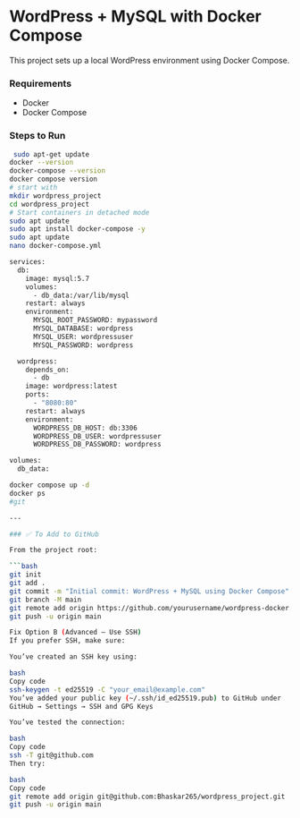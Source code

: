 # WordPress + MySQL with Docker Compose

This project sets up a local WordPress environment using Docker Compose.

### Requirements
- Docker
- Docker Compose

### Steps to Run

```bash
 sudo apt-get update
docker --version
docker-compose --version
docker compose version
# start with 
mkdir wordpress_project
cd wordpress_project
# Start containers in detached mode
sudo apt update
sudo apt install docker-compose -y
sudo apt update
nano docker-compose.yml

services:
  db:
    image: mysql:5.7
    volumes:
      - db_data:/var/lib/mysql
    restart: always
    environment:
      MYSQL_ROOT_PASSWORD: mypassword
      MYSQL_DATABASE: wordpress
      MYSQL_USER: wordpressuser
      MYSQL_PASSWORD: wordpress

  wordpress:
    depends_on:
      - db
    image: wordpress:latest
    ports:
      - "8080:80"
    restart: always
    environment:
      WORDPRESS_DB_HOST: db:3306
      WORDPRESS_DB_USER: wordpressuser
      WORDPRESS_DB_PASSWORD: wordpress

volumes:
  db_data:

docker compose up -d
docker ps
#git

---

### ✅ To Add to GitHub

From the project root:

```bash
git init
git add .
git commit -m "Initial commit: WordPress + MySQL using Docker Compose"
git branch -M main
git remote add origin https://github.com/yourusername/wordpress-docker.git
git push -u origin main

Fix Option B (Advanced – Use SSH)
If you prefer SSH, make sure:

You’ve created an SSH key using:

bash
Copy code
ssh-keygen -t ed25519 -C "your_email@example.com"
You’ve added your public key (~/.ssh/id_ed25519.pub) to GitHub under
GitHub → Settings → SSH and GPG Keys

You’ve tested the connection:

bash
Copy code
ssh -T git@github.com
Then try:

bash
Copy code
git remote add origin git@github.com:Bhaskar265/wordpress_project.git
git push -u origin main
